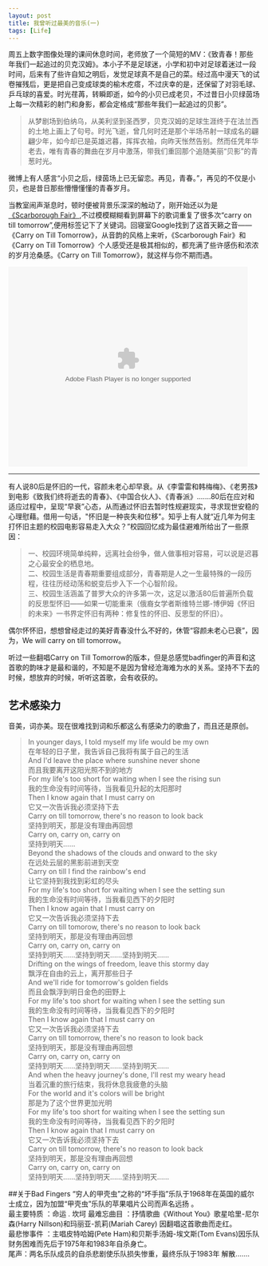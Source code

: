 ```yaml
---
layout: post
title: 我曾听过最美的音乐(一)
tags: [Life]
---
```

周五上数字图像处理的课间休息时间，老师放了一个简短的MV：《致青春！那些年我们一起追过的贝克汉姆》。本小子不是足球迷，小学和初中对足球着迷过一段时间，后来有了些许自知之明后，发觉足球真不是自己的菜。经过高中漫天飞的试卷摧残后，更是把自己变成球类的榆木疙瘩，不过庆幸的是，还保留了对羽毛球、乒乓球的喜爱。时光荏苒，转瞬即逝，如今的小贝已成老贝，不过昔日小贝绿茵场上每一次精彩的射门和身影，都会定格成“那些年我们一起追过的贝影”。
>从梦剧场到伯纳乌，从美利坚到圣西罗，贝克汉姆的足球生涯终于在法兰西的土地上画上了句号。时光飞逝，曾几何时还是那个半场吊射一球成名的翩翩少年，如今却已是英雄迟暮，挥挥衣袖，向昨天怅然告别。然而任凭年华老去，唯有青春的舞曲在岁月中激荡，带我们重回那个追随美丽“贝影”的青葱时光。

微博上有人感言“小贝之后，绿茵场上已无留恋。再见，青春。”，再见的不仅是小贝，也是昔日那些懵懵懂懂的青春岁月。

当教室闹声渐息时，顿时便被背景乐深深的触动了，刚开始还以为是[《Scarborough Fair》](http://v.youku.com/v_show/id_XMTAwMTk5NDg0.html),不过模模糊糊看到屏幕下的歌词重复了很多次“carry on till tomorrow”,便用标签记下了关键词。回寝室Google找到了这首天籁之音——《Carry on Till Tomorrow》，从音韵的风格上来听，《Scarborough Fair》和《Carry on Till Tomorrow》个人感受还是极其相似的，都充满了些许感伤和浓浓的岁月沧桑感。《Carry on Till Tomorrow》，就这样与你不期而遇。

<object width="526" height="374">
<param name="movie" value="http://player.youku.com/player.php/sid/XMzkzODI1NDQ=/v.swf"></param>
<param name="allowFullScreen" value="true" />
<param name="allowScriptAccess" value="always"/>
<param name="wmode" value="transparent"></param>
<param name="bgColor" value="#ffffff"></param>
<embed src="http://player.youku.com/player.php/sid/XMzkzODI1NDQ=/v.swf" allowFullScreen="true" quality="high" width="480" height="400" align="middle" allowScriptAccess="always" type="application/x-shockwave-flash"></embed>
</object>

---
有人说80后是怀旧的一代，容颜未老心却早衰。从《李雷雷和韩梅梅》、《老男孩》到电影《致我们终将逝去的青春》、《中国合伙人》、《青春派》.......80后在应对和适应过程中，呈现“早衰”心态，从而通过怀旧去暂时性规避现实，寻求现世安稳的心理慰藉。借用一句话，"怀旧是一种丧失和位移"。知乎上有人就“近几年为何主打怀旧主题的校园电影容易走入大众？”校园回忆成为最佳避难所给出了一些原因：
>一、校园环境简单纯粹，远离社会纷争，做人做事相对容易，可以说是迟暮之心最安全的栖息地。</br>
二、校园生活是青春期重要组成部分，青春期是人之一生最特殊的一段历程，往往历经动荡和蜕变后步入下一个心智阶段。</br>
三、校园生活涵盖了普罗大众的许多第一次，这足以激活80后普遍所负载的反思型怀旧——如果一切能重来（俄裔女学者斯维特兰娜-博伊姆《怀旧的未来》一书界定怀旧有两种：修复性的怀旧、反思型的怀旧）。

偶尔怀怀旧，想想曾经走过的美好青春没什么不好的，休管“容颜未老心已衰”，因为，We will carry on till tomorrow。

听过一些翻唱Carry on Till Tomorrow的版本，但是总感觉badfinger的声音和这首歌的韵味才是最和谐的，不知是不是因为曾经沧海难为水的关系。坚持不下去的时候，想放弃的时候，听听这首歌，会有收获的。
## 艺术感染力
音美，词亦美。现在很难找到词和乐都这么有感染力的歌曲了，而且还是原创。
>In younger days, I told myself my life would be my own</br>
在年轻的日子里，我告诉自己我将有属于自己的生活</br>
And I'd leave the place where sunshine never shone</br>
而且我要离开这阳光照不到的地方</br>
For my life's too short for waiting when I see the rising sun</br>
我的生命没有时间等待，当我看见升起的太阳那时</br>
Then I know again that I must carry on</br>
它又一次告诉我必须坚持下去</br>
Carry on till tomorrow, there's no reason to look back</br>
坚持到明天，那是没有理由再回想</br>
Carry on, carry on, carry on</br>
坚持到明天……</br>
Beyond the shadows of the clouds and onward to the sky</br>
在远处云层的黑影前进到天空</br>
Carry on till I find the rainbow's end</br>
让它坚持到我找到彩虹的尽头</br>
For my life's too short for waiting when I see the setting sun</br>
我的生命没有时间等待，当我看见西下的夕阳时</br>
Then I know again that I must carry on</br>
它又一次告诉我必须坚持下去</br>
Carry on till tomorow, there's no reason to look back</br>
坚持到明天，那是没有理由再回想</br>
Carry on, carry on, carry on</br>
坚持到明天……坚持到明天……坚持到明天……</br>
Drifting on the wings of freedom, leave this stormy day</br>
飘浮在自由的云上，离开那些日子</br>
And we'll ride for tomorrow's golden fields</br>
而且会飘浮到明日金色的田野上</br>
For my life's too short for waiting when I see the setting sun</br>
我的生命没有时间等待，当我看见西下的夕阳时</br>
Then I know again that I must carry on</br>
它又一次告诉我必须坚持下去</br>
Carry on till tomorrow, there's no reason to look back</br>
坚持到明天，那是没有理由再回想</br>
Carry on, carry on, carry on</br>
坚持到明天……坚持到明天……坚持到明天……</br>
And when the heavy journey's done, I'll rest my weary head</br>
当着沉重的旅行结束，我将休息我疲惫的头脑</br>
For the world and it's colors will be bright</br>
那是为了这个世界更加光明</br>
For my life's too short for waiting when I see the setting sun</br>
我的生命没有时间等待，当我看见西下的夕阳时</br>
Then I know again that I must carry on</br>
它又一次告诉我必须坚持下去</br>
Carry on till tomorrow, there's no reason to look back</br>
坚持到明天，那是没有理由再回想</br>
Carry on, carry on, carry on</br>
坚持到明天……坚持到明天……坚持到明天……</br>

##关于Bad Fingers
“穷人的甲壳虫”之称的“坏手指”乐队于1968年在英国的威尔士成立，因为加盟“甲壳虫”乐队的苹果唱片公司而声名远扬 。</br>
 最主要特质 ：命运 . 坎坷
 最难忘曲目 ：抒情歌曲《Without You》歌星哈里-尼尔森(Harry Nillson)和玛丽亚-凯莉(Mariah Carey) 因翻唱这首歌曲而走红。</br>
 最悲惨事件 ：主唱皮特哈姆(Pete Ham)和贝斯手汤姆-埃文斯(Tom Evans)因乐队财务困难而先后于1975年和1983年自杀身亡。 </br>
 尾声：两名乐队成员的自杀悲剧使乐队损失惨重，最终乐队于1983年 解散.......
